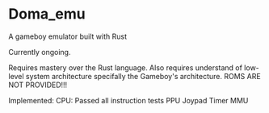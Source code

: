 # Doma_emu
A gameboy emulator built with Rust

Currently ongoing.

Requires mastery over the Rust language. Also requires understand of low-level system architecture specifally the Gameboy's architecture.
ROMS ARE NOT PROVIDED!!!

Implemented:
CPU: Passed all instruction tests
PPU
Joypad
Timer
MMU
